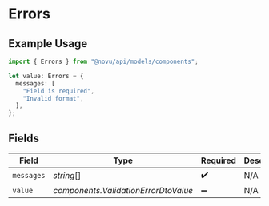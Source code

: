 # Errors

## Example Usage

```typescript
import { Errors } from "@novu/api/models/components";

let value: Errors = {
  messages: [
    "Field is required",
    "Invalid format",
  ],
};
```

## Fields

| Field                                | Type                                 | Required                             | Description                          |
| ------------------------------------ | ------------------------------------ | ------------------------------------ | ------------------------------------ |
| `messages`                           | *string*[]                           | :heavy_check_mark:                   | N/A                                  |
| `value`                              | *components.ValidationErrorDtoValue* | :heavy_minus_sign:                   | N/A                                  |